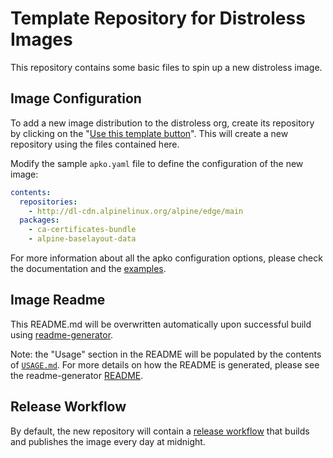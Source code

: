 # Template Repository for Distroless Images

This repository contains some basic files to spin up a new distroless image.

## Image Configuration

To add a new image distribution to the distroless org, create its repository
by clicking on the
"[Use this template button](https://github.com/distroless/template/generate)".
This will create a new repository using the files contained here.

Modify the sample `apko.yaml` file to define the configuration of the new image:

```yaml
contents:
  repositories:
    - http://dl-cdn.alpinelinux.org/alpine/edge/main
  packages:
    - ca-certificates-bundle
    - alpine-baselayout-data
```

For more information about all the apko configuration options, please check
the documentation and the [examples](https://github.com/chainguard-dev/apko/tree/main/examples).

## Image Readme

This README.md will be overwritten automatically upon successful build using
[readme-generator](https://github.com/distroless/readme-generator).

Note: the "Usage" section in the README will be populated by the contents of
 [`USAGE.md`](./USAGE.md). For more details on how the README is generated,
 please see the readme-generator
 [README](https://github.com/distroless/readme-generator/blob/main/README.md).

## Release Workflow

By default, the new repository will contain a
[release workflow](.github/workflow/release.yaml) that builds and publishes the
image every day at midnight.
